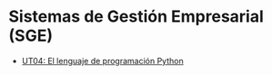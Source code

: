 # Sistemas de Gestión Empresarial (SGE)

- [UT04: El lenguaje de programación Python](./ut04/index.md)